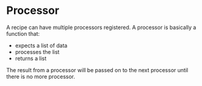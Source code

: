 # Processor

A recipe can have multiple processors registered. A processor is basically a function that:
- expects a list of data
- processes the list
- returns a list

The result from a processor will be passed on to the next processor until there is no more processor.
